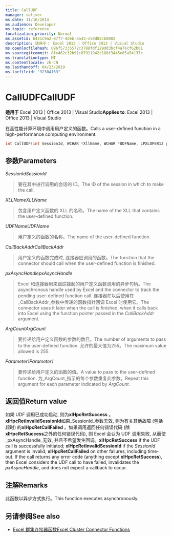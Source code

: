 ```yaml
---
title: CallUDF
manager: soliver
ms.date: 11/16/2014
ms.audience: Developer
ms.topic: reference
localization_priority: Normal
ms.assetid: 6421c9a2-07f7-4deb-aa43-c50d82cb0002
description: 适用于： Excel 2013 | Office 2013 | Visual Studio
ms.openlocfilehash: 096f57335572c3788fdf129dd3bcf4a76cf62b01
ms.sourcegitcommit: 8fe462c32b91c87911942c188f3445e85a54137c
ms.translationtype: MT
ms.contentlocale: zh-CN
ms.lasthandoff: 04/23/2019
ms.locfileid: "32304163"
---
```

# <a name="calludf"></a><span data-ttu-id="4f3de-103">CallUDF</span><span class="sxs-lookup"><span data-stu-id="4f3de-103">CallUDF</span></span>

<span data-ttu-id="4f3de-104">**适用于** Excel 2013 | Office 2013 | Visual Studio</span><span class="sxs-lookup"><span data-stu-id="4f3de-104">**Applies to**: Excel 2013 | Office 2013 | Visual Studio</span></span> 
  
<span data-ttu-id="4f3de-105">在高性能计算环境中调用用户定义的函数。</span><span class="sxs-lookup"><span data-stu-id="4f3de-105">Calls a user-defined function in a high-performance computing environment.</span></span>
  
```cpp
int CallUDF(int SessionId, WCHAR *XllName, WCHAR *UDFName, LPXLOPER12 pxAsyncHandle, int (*CallBackAddr)(), int ArgCount, LPXLOPER12 Parameter1, ...)
```

## <a name="parameters"></a><span data-ttu-id="4f3de-106">参数</span><span class="sxs-lookup"><span data-stu-id="4f3de-106">Parameters</span></span>

<span data-ttu-id="4f3de-107">_SessionId_</span><span class="sxs-lookup"><span data-stu-id="4f3de-107">_SessionId_</span></span>
  
> <span data-ttu-id="4f3de-108">要在其中进行调用的会话的 ID。</span><span class="sxs-lookup"><span data-stu-id="4f3de-108">The ID of the session in which to make the call.</span></span>
    
<span data-ttu-id="4f3de-109">_XLLName_</span><span class="sxs-lookup"><span data-stu-id="4f3de-109">_XLLName_</span></span>
  
> <span data-ttu-id="4f3de-110">包含用户定义函数的 XLL 的名称。</span><span class="sxs-lookup"><span data-stu-id="4f3de-110">The name of the XLL that contains the user-defined function.</span></span>
    
<span data-ttu-id="4f3de-111">_UDFName_</span><span class="sxs-lookup"><span data-stu-id="4f3de-111">_UDFName_</span></span>
  
> <span data-ttu-id="4f3de-112">用户定义的函数的名称。</span><span class="sxs-lookup"><span data-stu-id="4f3de-112">The name of the user-defined function.</span></span>
    
<span data-ttu-id="4f3de-113">_CallBackAddr_</span><span class="sxs-lookup"><span data-stu-id="4f3de-113">_CallBackAddr_</span></span>
  
> <span data-ttu-id="4f3de-114">用户定义的函数完成时, 连接器应调用的函数。</span><span class="sxs-lookup"><span data-stu-id="4f3de-114">The function that the connector should call when the user-defined function is finished.</span></span>
    
<span data-ttu-id="4f3de-115">_pxAsyncHandle_</span><span class="sxs-lookup"><span data-stu-id="4f3de-115">_pxAsyncHandle_</span></span>
  
> <span data-ttu-id="4f3de-116">Excel 和连接器用来跟踪挂起的用户定义函数调用的异步句柄。</span><span class="sxs-lookup"><span data-stu-id="4f3de-116">The asynchronous handle used by Excel and the connector to track the pending user-defined function call.</span></span> <span data-ttu-id="4f3de-117">连接器在以后使用在_CallBackAddr_参数中传递的函数指针回调 Excel 时使用它。</span><span class="sxs-lookup"><span data-stu-id="4f3de-117">The connector uses it later when the call is finished, when it calls back into Excel using the function pointer passed in the  _CallBackAddr_ argument.</span></span> 
    
<span data-ttu-id="4f3de-118">_ArgCount_</span><span class="sxs-lookup"><span data-stu-id="4f3de-118">_ArgCount_</span></span>
  
> <span data-ttu-id="4f3de-119">要传递给用户定义函数的参数的数目。</span><span class="sxs-lookup"><span data-stu-id="4f3de-119">The number of arguments to pass to the user-defined function.</span></span> <span data-ttu-id="4f3de-120">允许的最大值为255。</span><span class="sxs-lookup"><span data-stu-id="4f3de-120">The maximum value allowed is 255.</span></span>
    
<span data-ttu-id="4f3de-121">_Parameter1_</span><span class="sxs-lookup"><span data-stu-id="4f3de-121">_Parameter1_</span></span>
  
> <span data-ttu-id="4f3de-122">要传递给用户定义的函数的值。</span><span class="sxs-lookup"><span data-stu-id="4f3de-122">A value to pass to the user-defined function.</span></span> <span data-ttu-id="4f3de-123">为_ArgCount_指示的每个参数重复此参数。</span><span class="sxs-lookup"><span data-stu-id="4f3de-123">Repeat this argument for each parameter indicated by  _ArgCount_.</span></span>
    
## <a name="return-value"></a><span data-ttu-id="4f3de-124">返回值</span><span class="sxs-lookup"><span data-stu-id="4f3de-124">Return value</span></span>

<span data-ttu-id="4f3de-125">如果 UDF 调用已成功启动, 则为**xlHpcRetSuccess** 。**xlHpcRetInvalidSessionId**如果_SessionId_参数无效, 则为有关其他故障 (包括超时) 的**xlHpcRetCallFailed** 。如果调用返回任何错误代码 (除**xlHpcRetSuccess**之外的任何错误代码), 则 Excel 会认为 UDF 调用失败, 从而使_pxAsyncHandle_无效, 并且不希望发生回调。</span><span class="sxs-lookup"><span data-stu-id="4f3de-125">**xlHpcRetSuccess** if the UDF call is successfully initiated; **xlHpcRetInvalidSessionId** if the  _SessionId_ argument is invalid; **xlHpcRetCallFailed** on other failures, including time-out. If the call returns any error code (anything except **xlHpcRetSuccess**), then Excel considers the UDF call to have failed, invalidates the  _pxAsyncHandle_, and does not expect a callback to occur.</span></span>
  
## <a name="remarks"></a><span data-ttu-id="4f3de-126">注解</span><span class="sxs-lookup"><span data-stu-id="4f3de-126">Remarks</span></span>

<span data-ttu-id="4f3de-127">此函数以异步方式执行。</span><span class="sxs-lookup"><span data-stu-id="4f3de-127">This function executes asynchronously.</span></span>
  
## <a name="see-also"></a><span data-ttu-id="4f3de-128">另请参阅</span><span class="sxs-lookup"><span data-stu-id="4f3de-128">See also</span></span>

- [<span data-ttu-id="4f3de-129">Excel 群集连接器函数</span><span class="sxs-lookup"><span data-stu-id="4f3de-129">Excel Cluster Connector Functions</span></span>](excel-cluster-connector-functions.md)

